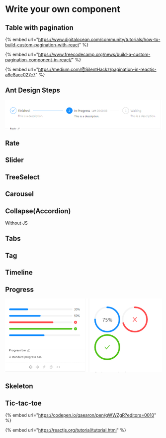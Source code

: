 # Write your own component

## Table with pagination

{% embed url="https://www.digitalocean.com/community/tutorials/how-to-build-custom-pagination-with-react" %}

{% embed url="https://www.freecodecamp.org/news/build-a-custom-pagination-component-in-react/" %}

{% embed url="https://medium.com/@SilentHackz/pagination-in-reactjs-a8c8acc027c7" %}





## Ant Design Steps

![](<.gitbook/assets/image (29).png>)



## Rate



## Slider

## TreeSelect

## Carousel



## Collapse(Accordion)

Without JS

## Tabs



## Tag



## Timeline



## Progress

![](<.gitbook/assets/image (30).png>)



## Skeleton



## Tic-tac-toe

{% embed url="https://codepen.io/gaearon/pen/gWWZgR?editors=0010" %}

{% embed url="https://reactjs.org/tutorial/tutorial.html" %}











